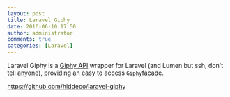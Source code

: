 ```yaml
---
layout: post
title: Laravel Giphy
date: 2016-06-10 17:50
author: administrator
comments: true
categories: [Laravel]
---
```

Laravel Giphy is a <a href="https://api.giphy.com/">Giphy API</a> wrapper for Laravel (and Lumen but ssh, don't tell anyone), providing an easy to access <code>Giphy</code>facade.

<a href="https://github.com/hiddeco/laravel-giphy">https://github.com/hiddeco/laravel-giphy</a>
